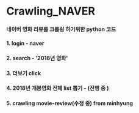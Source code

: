# Crawling_NAVER

#### 네이버 영화 리뷰를 크롤링 하기위한 python 코드

#### 1. login - naver
#### 2. search - '2018년 영화' 
#### 3. 더보기 click
#### 4. 2018년 개봉영화 전체 list 뽑기 - (진행 중 )
#### 5. crawling movie-review(수정 중) from minhyung

